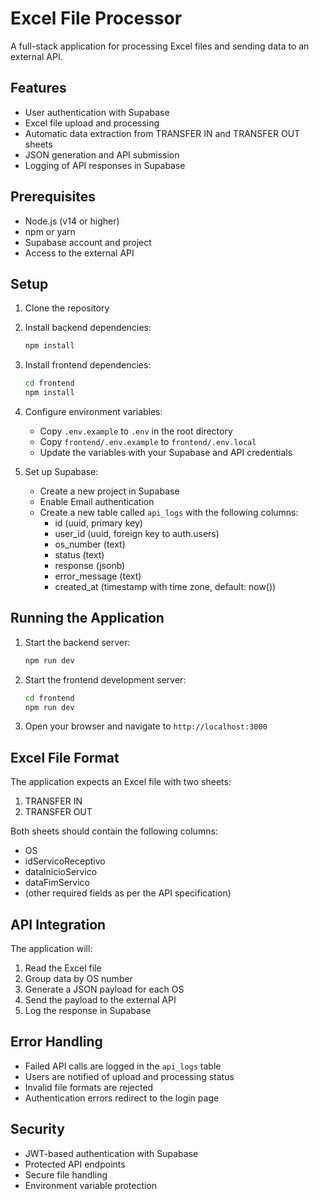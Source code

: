 # Excel File Processor

A full-stack application for processing Excel files and sending data to an external API.

## Features

- User authentication with Supabase
- Excel file upload and processing
- Automatic data extraction from TRANSFER IN and TRANSFER OUT sheets
- JSON generation and API submission
- Logging of API responses in Supabase

## Prerequisites

- Node.js (v14 or higher)
- npm or yarn
- Supabase account and project
- Access to the external API

## Setup

1. Clone the repository
2. Install backend dependencies:
   ```bash
   npm install
   ```

3. Install frontend dependencies:
   ```bash
   cd frontend
   npm install
   ```

4. Configure environment variables:
   - Copy `.env.example` to `.env` in the root directory
   - Copy `frontend/.env.example` to `frontend/.env.local`
   - Update the variables with your Supabase and API credentials

5. Set up Supabase:
   - Create a new project in Supabase
   - Enable Email authentication
   - Create a new table called `api_logs` with the following columns:
     - id (uuid, primary key)
     - user_id (uuid, foreign key to auth.users)
     - os_number (text)
     - status (text)
     - response (jsonb)
     - error_message (text)
     - created_at (timestamp with time zone, default: now())

## Running the Application

1. Start the backend server:
   ```bash
   npm run dev
   ```

2. Start the frontend development server:
   ```bash
   cd frontend
   npm run dev
   ```

3. Open your browser and navigate to `http://localhost:3000`

## Excel File Format

The application expects an Excel file with two sheets:

1. TRANSFER IN
2. TRANSFER OUT

Both sheets should contain the following columns:
- OS
- idServicoReceptivo
- dataInicioServico
- dataFimServico
- (other required fields as per the API specification)

## API Integration

The application will:
1. Read the Excel file
2. Group data by OS number
3. Generate a JSON payload for each OS
4. Send the payload to the external API
5. Log the response in Supabase

## Error Handling

- Failed API calls are logged in the `api_logs` table
- Users are notified of upload and processing status
- Invalid file formats are rejected
- Authentication errors redirect to the login page

## Security

- JWT-based authentication with Supabase
- Protected API endpoints
- Secure file handling
- Environment variable protection 
